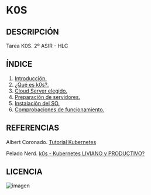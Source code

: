 # K0S
## DESCRIPCIÓN
Tarea K0S. 2º ASIR - HLC

## ÍNDICE
1. [Introducción.](https://github.com/mikkgh/k0s/blob/main/introduccion.md)
2. [¿Qué es k0s?.](https://github.com/mikkgh/k0s/blob/main/k0s.md)
3. [Cloud Server elegido.](https://github.com/mikkgh/k0s/blob/main/cloud.md)
4. [Preparación de servidores.](https://github.com/mikkgh/k0s/blob/main/preparacionservidores.md)
5. [Instalación del SO.](https://github.com/mikkgh/k0s/blob/main/instalacion.md)
6. [Comprobaciones de funcionamiento.](https://github.com/mikkgh/k0s/blob/main/comprobaciones.md)

## REFERENCIAS
Albert Coronado.
[Tutorial Kubernetes](https://www.youtube.com/watch?v=gmFSmzAWcig)

Pelado Nerd.
[k0s - Kubernetes LIVIANO y PRODUCTIVO?](https://www.youtube.com/watch?v=netJ0Nuj_tw&t=200s)

## LICENCIA
![imagen](https://github.com/mikkgh/k0s/blob/main/imagenes/licencia.png)

